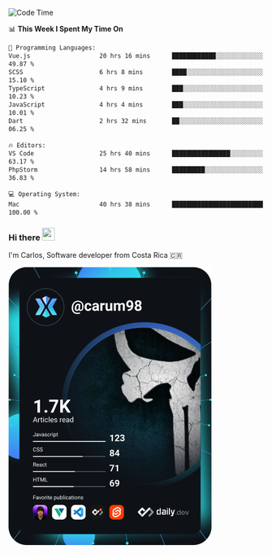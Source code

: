 
<!--START_SECTION:waka-->
![Code Time](http://img.shields.io/badge/Code%20Time-10%2C127%20hrs%205%20mins-blue)

📊 **This Week I Spent My Time On** 

```text
💬 Programming Languages: 
Vue.js                   20 hrs 16 mins      ████████████░░░░░░░░░░░░░   49.87 % 
SCSS                     6 hrs 8 mins        ████░░░░░░░░░░░░░░░░░░░░░   15.10 % 
TypeScript               4 hrs 9 mins        ███░░░░░░░░░░░░░░░░░░░░░░   10.23 % 
JavaScript               4 hrs 4 mins        ███░░░░░░░░░░░░░░░░░░░░░░   10.01 % 
Dart                     2 hrs 32 mins       ██░░░░░░░░░░░░░░░░░░░░░░░   06.25 % 

🔥 Editors: 
VS Code                  25 hrs 40 mins      ████████████████░░░░░░░░░   63.17 % 
PhpStorm                 14 hrs 58 mins      █████████░░░░░░░░░░░░░░░░   36.83 % 

💻 Operating System: 
Mac                      40 hrs 38 mins      █████████████████████████   100.00 % 
```


<!--END_SECTION:waka-->

### Hi there <img src="https://media.giphy.com/media/hvRJCLFzcasrR4ia7z/giphy.gif" width="25px" height="25px">

I'm Carlos, Software developer from Costa Rica 🇨🇷

<a href="https://app.daily.dev/carum98"><img src="https://github.com/carum98/carum98/blob/main/devcard.svg" width="400" alt="Carlos Umaña Acevedo's Dev Card"/></a>
